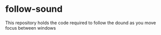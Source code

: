follow-sound
============

This repository holds the code required to follow the dound as you move focus between windows